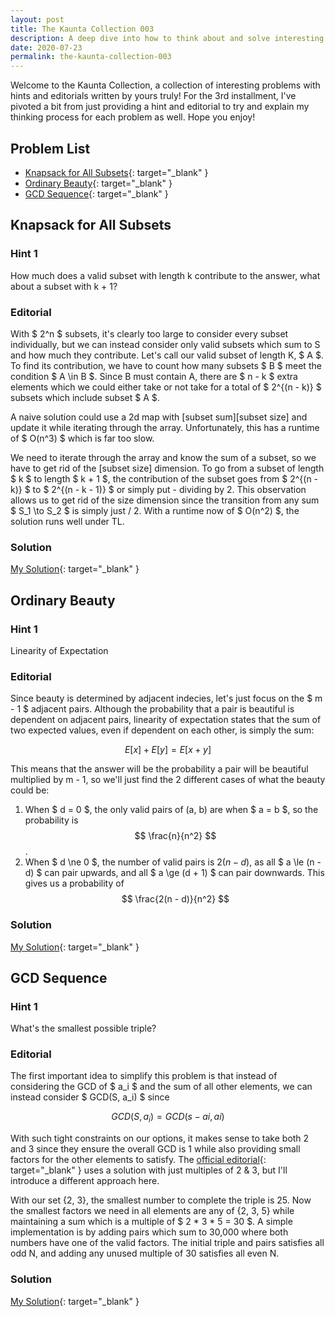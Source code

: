 ```yaml
---
layout: post
title: The Kaunta Collection 003
description: A deep dive into how to think about and solve interesting competitive programming problems.
date: 2020-07-23
permalink: the-kaunta-collection-003
---
```


Welcome to the Kaunta Collection, a collection of interesting problems with
hints and editorials written by yours truly!  For the 3rd installment, I've
pivoted a bit from just providing a hint and editorial to try and explain my
thinking process for each problem as well. Hope you enjoy!

## Problem List

- [Knapsack for All Subsets](https://atcoder.jp/contests/abc169/tasks/abc169_f){: target="_blank" }
- [Ordinary  Beauty](https://atcoder.jp/contests/soundhound2018-summer-qual/tasks/soundhound2018_summer_qual_c){: target="_blank" }
- [GCD Sequence](https://atcoder.jp/contests/agc022/tasks/agc022_b){: target="_blank" }

## Knapsack for All Subsets

### Hint 1

How much does a valid subset with length k contribute to the answer, what about
a subset with k + 1?

### Editorial

With $ 2^n $ subsets, it's clearly too large to consider every subset
individually, but we can instead consider only valid subsets which sum to S and
how much they contribute. Let's call our valid subset of length K, $ A $. To
find its contribution, we have to count how many subsets $ B $ meet the
condition $ A \in B $. Since B must contain A, there are $ n - k $ extra
elements which we could either take or not take for a total of $ 2^{(n - k)} $
subsets which include subset $ A $. 

A naive solution could use a 2d map with [subset sum][subset size] and update it
while iterating through the array.  Unfortunately, this has a runtime of $
O(n^3) $ which is far too slow.

We need to iterate through the array and know the sum of a subset, so we have to
get rid of the [subset size] dimension. To go from a subset of length $ k $ to
length $ k + 1 $, the contribution of the subset goes from $ 2^{(n - k)} $ to $
2^{(n - k - 1)} $ or simply put - dividing by 2. This observation allows us to
get rid of the size dimension since the transition from any sum $ S_1 \to S_2 $
is simply just / 2.  With a runtime now of $ O(n^2) $, the solution runs well
under TL.

### Solution

[My Solution](https://atcoder.jp/contests/abc169/submissions/16012612){: target="_blank" }

## Ordinary Beauty

### Hint 1

Linearity of Expectation

### Editorial

Since beauty is determined by adjacent indecies, let's just focus on the $ m - 1 $ 
adjacent pairs. Although the probability that a pair is beautiful is dependent
on adjacent pairs, linearity of expectation states that the sum of two expected
values, even if dependent on each other, is simply the sum:

$$ E[x]+ E[y] = E[x + y] $$

This means that the answer will be the probability a pair will be beautiful
multiplied by m - 1, so we'll just find the 2 different cases of what the beauty
could be:

1. When $ d = 0 $, the only valid pairs of (a, b) are when $ a = b $, so the
probability is $$ \frac{n}{n^2} $$.
2. When $ d \ne 0 $, the number of valid pairs is $2(n - d)$, as all $ a \le (n - d) $ 
can pair upwards, and all $ a \ge (d + 1) $ can pair downwards. This gives us a
probability of $$ \frac{2(n - d)}{n^2} $$

### Solution

[My Solution](https://atcoder.jp/contests/soundhound2018-summer-qual/submissions/14477424){: target="_blank" }

## GCD Sequence

### Hint 1

What's the smallest possible triple?

### Editorial

The first important idea to simplify this problem is that instead of
considering the GCD of $ a_i $ and the sum of all other elements, we can instead
consider $ GCD(S, a_i) $ since 

$$ GCD(S, a_i) = GCD(s - ai, ai) $$

With such tight constraints on our options, it makes sense to take both 2 and 3
since they ensure the overall GCD is 1 while also providing small factors for
the other elements to satisfy. The [official
editorial](https://img.atcoder.jp/agc022/editorial.pdf){: target="_blank" } uses
a solution with just multiples of 2 & 3, but I'll introduce a different approach
here.  

With our set {2, 3}, the smallest number to complete the triple is 25. Now the
smallest factors we need in all elements are any of {2, 3, 5} while maintaining
a sum which is a multiple of $ 2 * 3 * 5 = 30 $. A simple implementation is by
adding pairs which sum to 30,000 where both numbers have one of the valid
factors. The initial triple and pairs satisfies all odd N, and adding any unused
multiple of 30 satisfies all even N.

### Solution
[My Solution](https://atcoder.jp/contests/agc022/submissions/15494432){:
target="_blank" }
